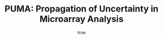 ---
author:
- family: Lawrence
  given: Neil D.
  gscholar: r3SJcvoAAAAJ
  institute: University of Sheffield
  twitter: lawrennd
  url: http://inverseprobability.com
categories:
- Lawrence-tuebingen06
day: '2'
errata: []
extras:
- label: PUMA Project Page
  link: http://bioinf.man.ac.uk/resources/puma/
- label: NPPCA Software
  link: http://inverseprobability.com/nppca/
- label: ChipDyno Software
  link: https://github.com/SheffieldML/chipdyno/
- label: ChipVar Software
  link: http://inverseprobability.com/chipvar/
- label: GP p53 Software
  link: http://inverseprobability.com/gpsim/
- label: PUMA Software
  link: http://www.bioconductor.org/packages/2.0/bioc/html/puma.html
key: Lawrence-tuebingen06
layout: talk
linkpdf: ftp://ftp.dcs.shef.ac.uk/home/neil/puma_06_08.pdf
month: 8
published: 2006-08-02
section: pre
title: 'PUMA: Propagation of Uncertainty in Microarray Analysis'
venue: "Max Planck Institute, T\xFCbingen, Germany"
year: '2006'
---